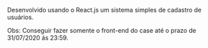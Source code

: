 Desenvolvido usando o React.js um sistema simples de cadastro de usuários.

Obs: Conseguir fazer somente o front-end do case até o prazo de 31/07/2020 ás 23:59.
